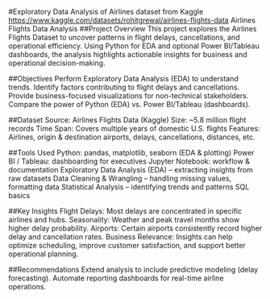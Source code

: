 #Exploratory Data Analysis of Airlines dataset from Kaggle https://www.kaggle.com/datasets/rohitgrewal/airlines-flights-data 
Airlines Flights Data Analysis
##Project Overview
This project explores the Airlines Flights Dataset to uncover patterns in flight delays, cancellations, and operational efficiency. Using Python for EDA and optional Power BI/Tableau dashboards, the analysis highlights actionable insights for business and operational decision-making.

##Objectives
Perform Exploratory Data Analysis (EDA) to understand trends.
Identify factors contributing to flight delays and cancellations.
Provide business-focused visualizations for non-technical stakeholders.
Compare the power of Python (EDA) vs. Power BI/Tableau (dashboards).

##Dataset
Source: Airlines Flights Data (Kaggle)
Size: ~5.8 million flight records
Time Span: Covers multiple years of domestic U.S. flights
Features: Airlines, origin & destination airports, delays, cancellations, distances, etc.

##Tools Used
Python: pandas, matplotlib, seaborn (EDA & plotting)
Power BI / Tableau: dashboarding for executives
Jupyter Notebook: workflow & documentation
Exploratory Data Analysis (EDA) – extracting insights from raw datasets
Data Cleaning & Wrangling – handling missing values, formatting data
Statistical Analysis – identifying trends and patterns
SQL basics 

##Key Insights
Flight Delays: Most delays are concentrated in specific airlines and hubs.
Seasonality: Weather and peak travel months show higher delay probability.
Airports: Certain airports consistently record higher delay and cancellation rates.
Business Relevance: Insights can help optimize scheduling, improve customer satisfaction, and support better operational planning.

##Recommendations
Extend analysis to include predictive modeling (delay forecasting).
Automate reporting dashboards for real-time airline operations.
